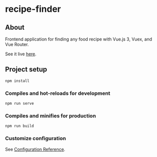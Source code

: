 # recipe-finder

## About

Frontend application for finding any food recipe with Vue.js 3, Vuex, and Vue Router.

See it live [here](https://thariqaudah.github.io/recipe-finder/).

## Project setup

```
npm install
```

### Compiles and hot-reloads for development

```
npm run serve
```

### Compiles and minifies for production

```
npm run build
```

### Customize configuration

See [Configuration Reference](https://cli.vuejs.org/config/).
